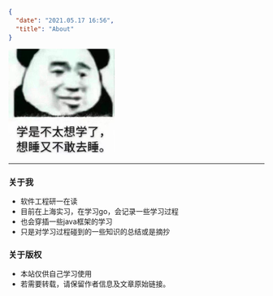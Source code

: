 ```json
{
  "date": "2021.05.17 16:56",
  "title": "About"
}
```

<img src="./images/img.png" alt="img"  style="zoom:40%;" />

---


### 关于我

- 软件工程研一在读
- 目前在上海实习，在学习go，会记录一些学习过程
- 也会穿插一些java框架的学习
- 只是对学习过程碰到的一些知识的总结或是摘抄



### 关于版权

- 本站仅供自己学习使用
- 若需要转载，请保留作者信息及文章原始链接。
